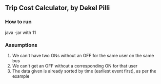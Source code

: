 ## Trip Cost Calculator, by Dekel Pilli

### How to run
java -jar with 11

### Assumptions
1. We can't have two ONs without an OFF for the same user on the same bus
1. We can't get an OFF without a corresponding ON for that user
1. The data given is already sorted by time (earliest event first), as per the example
